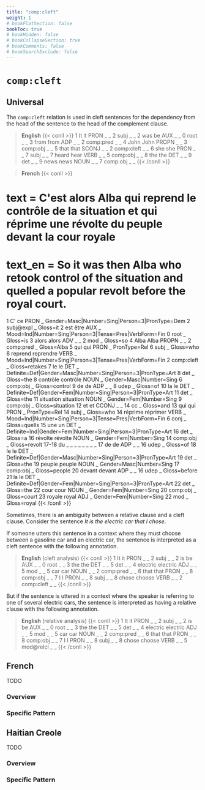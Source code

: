 ```yaml
---
title: "comp:cleft"
weight: 1
# bookFlatSection: false
bookToc: true
# bookHidden: false
# bookCollapseSection: true
# bookComments: false
# bookSearchExclude: false
---
```


# `comp:cleft` 

## Universal 

The `comp:cleft` relation is used in cleft sentences for the dependency from the head of the sentence to the head of the complement clause.

> **English**
{{< conll >}}
1	It	it	PRON	_	_	2	subj	_	_
2	was	be	AUX	_	_	0	root	_	_
3	from	from	ADP	_	_	2	comp:pred	_	_
4	John	John	PROPN	_	_	3	comp:obj	_	_
5	that	that	SCONJ	_	_	2	comp:cleft	_	_
6	she	she	PRON	_	_	7	subj	_	_
7	heard	hear	VERB	_	_	5	comp:obj	_	_
8	the	the	DET	_	_	9	det	_	_
9	news	news	NOUN	_	_	7	comp:obj	_	_
{{< /conll >}}

> **French**
{{< conll >}}
# text = C'est alors Alba qui reprend le contrôle de la situation et qui réprime une révolte du peuple devant la cour royale
# text_en = So it was then Alba who retook control of the situation and quelled a popular revolt before the royal court.
1	C'	ce	PRON	_	Gender=Masc|Number=Sing|Person=3|PronType=Dem	2	subj@expl	_	Gloss=it
2	est	être	AUX	_	Mood=Ind|Number=Sing|Person=3|Tense=Pres|VerbForm=Fin	0	root	_	Gloss=is
3	alors	alors	ADV	_	_	2	mod	_	Gloss=so
4	Alba	Alba	PROPN	_	_	2	comp:pred	_	Gloss=Alba
5	qui	qui	PRON	_	PronType=Rel	6	subj	_	Gloss=who
6	reprend	reprendre	VERB	_	Mood=Ind|Number=Sing|Person=3|Tense=Pres|VerbForm=Fin	2	comp:cleft	_	Gloss=retakes
7	le	le	DET	_	Definite=Def|Gender=Masc|Number=Sing|Person=3|PronType=Art	8	det	_	Gloss=the
8	contrôle	contrôle	NOUN	_	Gender=Masc|Number=Sing	6	comp:obj	_	Gloss=control
9	de	de	ADP	_	_	8	udep	_	Gloss=of
10	la	le	DET	_	Definite=Def|Gender=Fem|Number=Sing|Person=3|PronType=Art	11	det	_	Gloss=the
11	situation	situation	NOUN	_	Gender=Fem|Number=Sing	9	comp:obj	_	Gloss=situation
12	et	et	CCONJ	_	_	14	cc	_	Gloss=and
13	qui	qui	PRON	_	PronType=Rel	14	subj	_	Gloss=who
14	réprime	réprimer	VERB	_	Mood=Ind|Number=Sing|Person=3|Tense=Pres|VerbForm=Fin	6	conj	_	Gloss=quells
15	une	un	DET	_	Definite=Ind|Gender=Fem|Number=Sing|Person=3|PronType=Art	16	det	_	Gloss=a
16	révolte	révolte	NOUN	_	Gender=Fem|Number=Sing	14	comp:obj	_	Gloss=revolt
17-18	du	_	_	_	_	_	_	_	_
17	de	de	ADP	_	_	16	udep	_	Gloss=of
18	le	le	DET	_	Definite=Def|Gender=Masc|Number=Sing|Person=3|PronType=Art	19	det	_	Gloss=the
19	peuple	peuple	NOUN	_	Gender=Masc|Number=Sing	17	comp:obj	_	Gloss=people
20	devant	devant	ADP	_	_	16	udep	_	Gloss=before
21	la	le	DET	_	Definite=Def|Gender=Fem|Number=Sing|Person=3|PronType=Art	22	det	_	Gloss=the
22	cour	cour	NOUN	_	Gender=Fem|Number=Sing	20	comp:obj	_	Gloss=court
23	royale	royal	ADJ	_	Gender=Fem|Number=Sing	22	mod	_	Gloss=royal
{{< /conll >}}


Sometimes, there is an ambiguity between a relative clause and a cleft clause. Consider the sentence *It is the electric car that I chose*.

If someone utters this sentence in a context where they must choose between a gasoline car and an electric car, the sentence is interpreted as a cleft sentence with the following annotation.

> **English** (cleft analysis)
{{< conll >}}
1	It	it	PRON	_	_	2	subj	_	_
2	is	be	AUX	_	_	0	root	_	_
3	the	the	DET	_	_	5	det	_	_
4	electric	electric	ADJ	_	_	5	mod	_	_
5	car	car	NOUN	_	_	2	comp:pred	_	_
6	that	that	PRON	_	_	8	comp:obj	_	_
7	I	I	PRON	_	_	8	subj	_	_
8	chose	choose	VERB	_	_	2	comp:cleft	_	_
{{< /conll >}}

But if the sentence is uttered in a context where the speaker is referring to one of several electric cars, the sentence is interpreted as having a relative clause with the following annotation.

> **English** (relative analysis)
{{< conll >}}
1	It	it	PRON	_	_	2	subj	_	_
2	is	be	AUX	_	_	0	root	_	_
3	the	the	DET	_	_	5	det	_	_
4	electric	electric	ADJ	_	_	5	mod	_	_
5	car	car	NOUN	_	_	2	comp:pred	_	_
6	that	that	PRON	_	_	8	comp:obj	_	_
7	I	I	PRON	_	_	8	subj	_	_
8	chose	choose	VERB	_	_	5	mod@relcl	_	_
{{< /conll >}}





## French

TODO
### Overview

### Specific Pattern




## Haitian Creole

TODO
### Overview

### Specific Pattern


